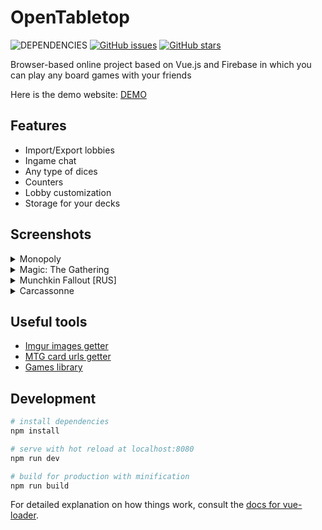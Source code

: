 # OpenTabletop
![DEPENDENCIES](https://david-dm.org/Rundik/OpenTabletop.svg)
[![GitHub issues](https://img.shields.io/github/issues/Rundik/OpenTabletop.svg)](https://github.com/Rundik/OpenTabletop/issues)
[![GitHub stars](https://img.shields.io/github/stars/Rundik/OpenTabletop.svg)](https://github.com/Rundik/OpenTabletop/stargazers)

Browser-based online project based on Vue.js and Firebase in which you can play any board games with your friends

Here is the demo website: [DEMO](https://playopentabletop.firebaseapp.com/)

## Features

  * Import/Export lobbies
  * Ingame chat
  * Any type of dices
  * Counters
  * Lobby customization
  * Storage for your decks

## Screenshots
<details>
  <summary>Monopoly</summary>
  
  ![Monopoly screenshot](https://i.imgur.com/L5OeLnk.png)
  ![Monopoly screenshot](https://i.imgur.com/rDReB0B.png)
  
</details>

<details>
  <summary>Magic: The Gathering</summary>
  
  ![MTG screenshot](https://i.imgur.com/I7JiH8q.png)
  ![MTG screenshot](https://i.imgur.com/cXZvlok.png)
  
</details>

<details>
  <summary>Munchkin Fallout [RUS]</summary>
  
  ![Munchkin Fallout screenshot](https://i.imgur.com/0WWnWp1.png)
  ![Munchkin Fallout screenshot](https://i.imgur.com/KbjsV3c.png)
  
</details>

<details>
  <summary>Carcassonne</summary>
  
  ![Carcassonne screenshot](https://i.imgur.com/BhEVCOi.png)
  ![Carcassonne screenshot](https://i.imgur.com/MlG6CZ4.png)
  
</details>

## Useful tools

  * [Imgur images getter](https://playopentabletop.firebaseapp.com/tools/imgurParser.html)
  * [MTG card urls getter](https://playopentabletop.firebaseapp.com/tools/mtgParser.html)
  * [Games library](https://playopentabletop.firebaseapp.com/tools/gamesLibrary.html)
  

## Development

``` bash
# install dependencies
npm install

# serve with hot reload at localhost:8080
npm run dev

# build for production with minification
npm run build
```

For detailed explanation on how things work, consult the [docs for vue-loader](http://vuejs.github.io/vue-loader).
